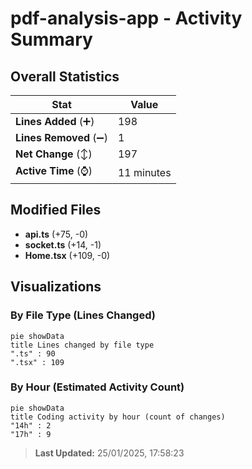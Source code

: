 # pdf-analysis-app - Activity Summary 

## Overall Statistics

| Stat                   | Value                                                             |
| ---------------------- | ----------------------------------------------------------------- |
| **Lines Added** (➕)   | 198                                          |
| **Lines Removed** (➖) | 1                                        |
| **Net Change** (↕)    | 197                |
| **Active Time** (⌚)   | 11 minutes |


## Modified Files
- **api.ts** (+75, -0)
- **socket.ts** (+14, -1)
- **Home.tsx** (+109, -0)

## Visualizations

### By File Type (Lines Changed)

```mermaid
pie showData
title Lines changed by file type
".ts" : 90
".tsx" : 109
```

### By Hour (Estimated Activity Count)

```mermaid
pie showData
title Coding activity by hour (count of changes)
"14h" : 2
"17h" : 9
```


> **Last Updated:** 25/01/2025, 17:58:23